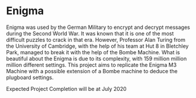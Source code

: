 # Enigma
Enigma was used by the German Military to encrypt and decrypt messages during the Second World War. It was known that it is one of the most difficult puzzles to crack in that era. However, Professor Alan Turing from the University of Cambridge, with the help of his team at Hut 8 in Bletchley Park, managed to break it with the help of the Bombe Machine. What is beautiful about the Enigma is due to its complexity, with 159 million million million different settings. This project aims to replicate the Enigma M3 Machine with a possible extension of a Bombe machine to deduce the plugboard settings. 

Expected Project Completion will be at July 2020
